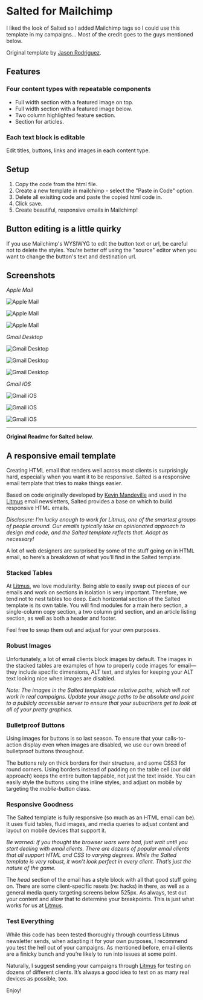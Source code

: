 # Salted for Mailchimp

I liked the look of Salted so I added Mailchimp tags so I could use this template in my campaigns... Most of the credit goes to the guys mentioned below.

Original template by [Jason Rodriguez](https://github.com/rodriguezcommaj/salted).

## Features 

### Four content types with repeatable components

* Full width section with a featured image on top.
* Full width section with a featured image below.
* Two column highlighted feature section.
* Section for articles.

### Each text block is editable
Edit titles, buttons, links and images in each content type.

## Setup 
1. Copy the code from the html file.
2. Create a new template in mailchimp - select the "Paste in Code" option. 
3. Delete all exisiting code and paste the copied html code in.
4. Click save.
5. Create beautiful, responsive emails in Mailchimp!

## Button editing is a little quirky

If you use Mailchimp's WYSIWYG to edit the button text or url, be careful not to delete the styles. You're better off using the "source" editor when you want to change the button's text and destination url.

## Screenshots

*Apple Mail*

![Apple Mail](https://github.com/ciaranmahoney/salted/blob/master/screenshots/apple-mail1.PNG "apple mail")

![Apple Mail](https://github.com/ciaranmahoney/salted/blob/master/screenshots/apple-mail3.PNG "apple mail")

![Apple Mail](https://github.com/ciaranmahoney/salted/blob/master/screenshots/apple-mail4.PNG "apple mail")

*Gmail Desktop*

![Gmail Desktop](https://github.com/ciaranmahoney/salted/blob/master/screenshots/gmail-desktop1.png "Gmail desktop")

![Gmail Desktop](https://github.com/ciaranmahoney/salted/blob/master/screenshots/gmail-desktop2.png "Gmail desktop")

![Gmail Desktop](https://github.com/ciaranmahoney/salted/blob/master/screenshots/gmail-desktop3.png "Gmail desktop")

*Gmail iOS*

![Gmail iOS](https://github.com/ciaranmahoney/salted/blob/master/screenshots/gmail-ios1.PNG "Gmail iOS")

![Gmail iOS](https://github.com/ciaranmahoney/salted/blob/master/screenshots/gmail-ios2.PNG "Gmail iOS")

![Gmail iOS](https://github.com/ciaranmahoney/salted/blob/master/screenshots/gmail-ios3.PNG "Gmail iOS")

---
**Original Readme for Salted below.**

## A responsive email template

Creating HTML email that renders well across most clients is surprisingly hard, especially when you want it to be responsive. Salted is a responsive email template that tries to make things easier.

Based on code originally developed by [Kevin Mandeville](http://twitter.com/KEVINgotbounce) and used in the [Litmus](http://litmus.com) email newsletters, Salted provides a base on which to build responsive HTML emails.

*Disclosure: I’m lucky enough to work for Litmus, one of the smartest groups of people around. Our emails typically take an opinionated approach to design and code, and the Salted template reflects that. Adapt as necessary!*

A lot of web designers are surprised by some of the stuff going on in HTML email, so here’s a breakdown of what you’ll find in the Salted template.

### Stacked Tables

At [Litmus](http://litmus.com), we love modularity. Being able to easily swap out pieces of our emails and work on sections in isolation is very important. Therefore, we tend not to nest tables too deep. Each horizontal section of the Salted template is its own table. You will find modules for a main hero section,  a single-column copy section, a two column grid section, and an article listing section, as well as both a header and footer.

Feel free to swap them out and adjust for your own purposes.

### Robust Images

Unfortunately, a lot of email clients block images by default. The images in the stacked tables are examples of how to properly code images for email—they include specific dimensions, ALT text, and styles for keeping your ALT text looking nice when images are disabled.

*Note: The images in the Salted template use relative paths, which will not work in real campaigns. Update your image paths to be absolute and point to a publicly accessible server to ensure that your subscribers get to look at all of your pretty graphics.*

### Bulletproof Buttons

Using images for buttons is so last season. To ensure that your calls-to-action display even when images are disabled, we use our own breed of bulletproof buttons throughout.

The buttons rely on thick borders for their structure, and some CSS3 for round corners. Using borders instead of padding on the table cell (our old approach) keeps the entire button tappable, not just the text inside. You can easily style the buttons using the inline styles, and adjust on mobile by targeting the *mobile-button* class.

### Responsive Goodness

The Salted template is fully responsive (so much as an HTML email can be). It uses fluid tables, fluid images, and media queries to adjust content and layout on mobile devices that support it.

*Be warned: If you thought the browser wars were bad, just wait until you start dealing with email clients. There are dozens of popular email clients that all support HTML and CSS to varying degrees. While the Salted template is very robust, it won’t look perfect in every client. That’s just the nature of the game.*

The *head* section of the email has a style block with all that good stuff going on. There are some client-specific resets (re: hacks) in there, as well as a general media query targeting screens below 525px. As always, test out your content and allow that to determine your breakpoints. This is just what works for us at [Litmus](http://litmus.com).

### Test Everything

While this code has been tested thoroughly through countless Litmus newsletter sends, when adapting it for your own purposes, I recommend you test the hell out of your campaigns. As mentioned before, email clients are a finicky bunch and you’re likely to run into issues at some point.

Naturally, I suggest sending your campaigns through [Litmus](http://litmus.com) for testing on dozens of different clients. It’s always a good idea to test on as many real devices as possible, too.

Enjoy!

